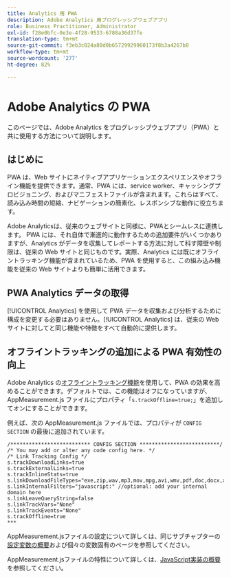 ```yaml
---
title: Analytics 用 PWA
description: Adobe Analytics 用プログレッシブウェブアプリ
role: Business Practitioner, Administrator
exl-id: f28e0bfc-0e3e-4f28-9533-6788a36d37fe
translation-type: tm+mt
source-git-commit: f3eb3c024a80d0b65729929960173f8b3a4267b0
workflow-type: tm+mt
source-wordcount: '277'
ht-degree: 82%

---
```


# Adobe Analytics の PWA

このページでは、Adobe Analytics をプログレッシブウェブアプリ（PWA）と共に使用する方法について説明します。

## はじめに

PWA は、Web サイトにネイティブアプリケーションエクスペリエンスやオフライン機能を提供できます。通常、PWA には、service worker、キャッシングプロビジョニング、およびマニフェストファイルが含まれます。これらはすべて、読み込み時間の短縮、ナビゲーションの簡素化、レスポンシブな動作に役立ちます。

Adobe Analyticsは、従来のウェブサイトと同様に、PWAとシームレスに連携します。 PWA には、それ自体で漸進的に動作するための追加要件がいくつかありますが、Analytics がデータを収集してレポートする方法に対して科す障壁や制限は、従来の Web サイトと同じものです。実際、Analytics には既にオフライントラッキング機能が含まれているため、PWA を使用すると、この組み込み機能を従来の Web サイトよりも簡単に活用できます。

## PWA Analytics データの取得

[!UICONTROL Analytics] を使用して PWA データを収集および分析するために構成を変更する必要はありません。[!UICONTROL Analytics] は、従来の Web サイトに対してと同じ機能や特徴をすべて自動的に提供します。

## オフライントラッキングの追加による PWA 有効性の向上

Adobe Analytics の[オフライントラッキング機能](/help/implement/vars/config-vars/trackoffline.md)を使用して、PWA の効果を高めることができます。デフォルトでは、この機能はオフになっていますが、AppMeasurement.js ファイルにプロパティ「`s.trackOffline=true;`」を追加してオンにすることができます。 

例えば、次の AppMeasurement.js ファイルでは、プロパティが `CONFIG SECTION` の最後に追加されています。

```
/************************** CONFIG SECTION **************************/ 
/* You may add or alter any code config here. */ 
/* Link Tracking Config */ 
s.trackDownloadLinks=true 
s.trackExternalLinks=true 
s.trackInlineStats=true 
s.linkDownloadFileTypes="exe,zip,wav,mp3,mov,mpg,avi,wmv,pdf,doc,docx,xls,xlsx,ppt,pptx" 
s.linkInternalFilters="javascript:" //optional: add your internal domain here 
s.linkLeaveQueryString=false 
s.linkTrackVars="None" 
s.linkTrackEvents="None" 
s.trackOffline=true
*** 
```

AppMeasurement.jsファイルの設定について詳しくは、同じサブチャプターの[設定変数の概要](/help/implement/vars/config-vars/configuration-variables.md)および個々の変数固有のページを参照してください。

AppMeasurement.jsファイルの特性について詳しくは、[JavaScript実装の概要](/help/implement/js/overview.md)を参照してください。
